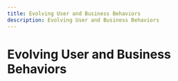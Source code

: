 ```yaml
---
title: Evolving User and Business Behaviors
description: Evolving User and Business Behaviors
---
```


# Evolving User and Business Behaviors